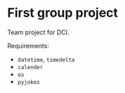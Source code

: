 # First group project
Team project for DCI.

Requirements: 

+ `datetime`, `timedelta`
+ `calender`
+ `os`
+ `pyjokes`
